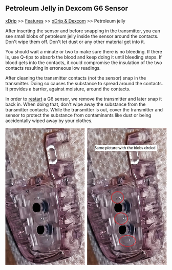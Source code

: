 ## Petroleum Jelly in Dexcom G6 Sensor
[xDrip](../README.md) >> [Features](./Features_page) >> [xDrip & Dexcom](./Dexcom_page) >> Petroleum jelly  
  
After inserting the sensor and before snapping in the transmitter, you can see small blobs of petroleum jelly inside the sensor around the contacts.  
Don't wipe them off. Don't let dust or any other material get into it.  

You should wait a minute or two to make sure there is no bleeding. If there is, use Q-tips to absorb the blood and keep doing it until bleeding stops. If blood gets into the contacts, it could compromise the insulation of the two contacts resulting in erroneous low readings.  

After cleaning the transmitter contacts (not the sensor) snap in the transmitter. Doing so causes the substance to spread around the contacts. It provides a barrier, against moisture, around the contacts.  

In order to [restart](./Restart-G6-sensor.md) a G6 sensor, we remove the transmitter and later snap it back in. When doing that, don't wipe away the substance from the transmitter contacts. While the transmitter is out, cover the transmitter and sensor to protect the substance from contaminants like dust or being accidentally wiped away by your clothes.  

![](./images/dielec-grease-g6.png)  
